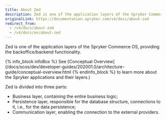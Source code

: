 ```yaml
---
title: About Zed
description: Zed is one of the application layers of the Spryker Commerce OS, providing the back office/backend functionality.
originalLink: https://documentation.spryker.com/v4/docs/about-zed
redirect_from:
  - /v4/docs/about-zed
  - /v4/docs/en/about-zed
---
```


Zed is one of the application layers of the Spryker Commerce OS, providing the backoffice/backend functionality. 

{% info_block infoBox %}
See [Conceptual Overview](/docs/scos/dev/developer-guides/202001.0/architecture-guide/conceptual-overview.html
{% endinfo_block %} to learn more about the Spryker applications and their layers.)

Zed is divided into three parts:

* Business layer, containing the entire business logic;
* Persistence layer, responsible for the database structure, connections to it, i.e., for the data persistence;
* Communication layer, enabling the connection to the external providers.

<!--The guides in this section provide a deep insight into each of the layers and their components.-->
